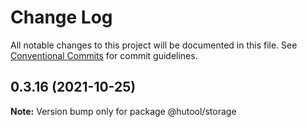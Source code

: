 # Change Log

All notable changes to this project will be documented in this file.
See [Conventional Commits](https://conventionalcommits.org) for commit guidelines.

## 0.3.16 (2021-10-25)

**Note:** Version bump only for package @hutool/storage
